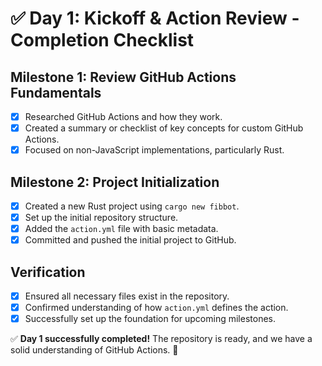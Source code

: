 # ✅ Day 1: Kickoff & Action Review - Completion Checklist

## **Milestone 1: Review GitHub Actions Fundamentals**
- [x] Researched GitHub Actions and how they work.
- [x] Created a summary or checklist of key concepts for custom GitHub Actions.
- [x] Focused on non-JavaScript implementations, particularly Rust.

## **Milestone 2: Project Initialization**
- [x] Created a new Rust project using `cargo new fibbot`.
- [x] Set up the initial repository structure.
- [x] Added the `action.yml` file with basic metadata.
- [x] Committed and pushed the initial project to GitHub.

## **Verification**
- [x] Ensured all necessary files exist in the repository.
- [x] Confirmed understanding of how `action.yml` defines the action.
- [x] Successfully set up the foundation for upcoming milestones.

✅ **Day 1 successfully completed!** The repository is ready, and we have a solid understanding of GitHub Actions. 🚀
